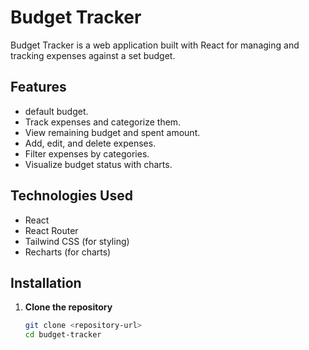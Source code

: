 # Budget Tracker

Budget Tracker is a web application built with React for managing and tracking expenses against a set budget.

## Features

- default budget.
- Track expenses and categorize them.
- View remaining budget and spent amount.
- Add, edit, and delete expenses.
- Filter expenses by categories.
- Visualize budget status with charts.

## Technologies Used

- React
- React Router
- Tailwind CSS (for styling)
- Recharts (for charts)

## Installation

1. **Clone the repository**

   ```bash
   git clone <repository-url>
   cd budget-tracker
